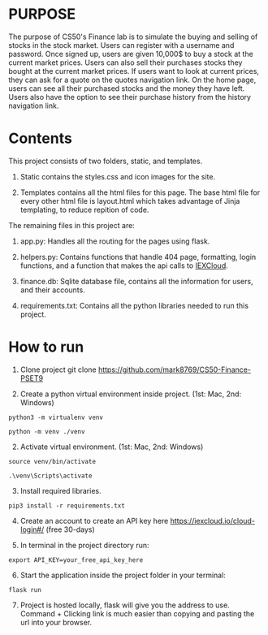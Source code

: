 # PURPOSE

The purpose of CS50's Finance lab is to simulate the buying and selling of stocks in the stock market.
Users can register with a username and password. Once signed up, users are given 10,000$ to buy a stock
at the current market prices. Users can also sell their purchases stocks they bought at the current market prices.
If users want to look at current prices, they can ask for a quote on the quotes navigation link. On the home page, users can see all their purchased stocks and the money they have left. Users also have the option to see their purchase history from the history navigation link.

# Contents

This project consists of two folders, static, and templates.

1. Static contains the styles.css and icon images for the site.

2. Templates contains all the html files for this page. The base html file for every other html file is layout.html which takes advantage of Jinja templating, to reduce repition of code.

The remaining files in this project are:

1. app.py: Handles all the routing for the pages using flask.

2. helpers.py: Contains functions that handle 404 page, formatting, login functions, and a function that makes the api calls to [IEXCloud](https://iexcloud.io/cloud-login#/).

3. finance.db: Sqlite database file, contains all the information for users, and their accounts.

4. requirements.txt: Contains all the python libraries needed to run this project.

# How to run

1. Clone project git clone https://github.com/mark8769/CS50-Finance-PSET9

2. Create a python virtual environment inside project. (1st: Mac, 2nd: Windows)

```
python3 -m virtualenv venv
```

```
python -m venv ./venv
```

2. Activate virtual environment. (1st: Mac, 2nd: Windows)

```
source venv/bin/activate
```

```
.\venv\Scripts\activate
```

3. Install required libraries.

```
pip3 install -r requirements.txt
```

4. Create an account to create an API key here https://iexcloud.io/cloud-login#/ (free 30-days)

5. In terminal in the project directory run:

```
export API_KEY=your_free_api_key_here
```

6. Start the application inside the project folder in your terminal:

```
flask run
```

7. Project is hosted locally, flask will give you the address to use. Command + Clicking link is much easier than copying and pasting the url into your browser.


